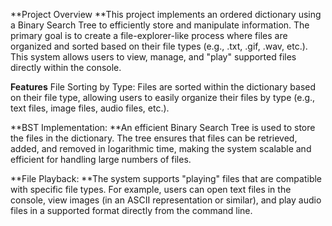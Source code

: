 **Project Overview
**This project implements an ordered dictionary using a Binary Search Tree to efficiently store and manipulate information. The primary goal is to create a file-explorer-like process where files are organized and sorted based on their file types (e.g., .txt, .gif, .wav, etc.). This system allows users to view, manage, and "play" supported files directly within the console.

**Features**
File Sorting by Type:
Files are sorted within the dictionary based on their file type, allowing users to easily organize their files by type (e.g., text files, image files, audio files, etc.).

**BST Implementation:
**An efficient Binary Search Tree is used to store the files in the dictionary. The tree ensures that files can be retrieved, added, and removed in logarithmic time, making the system scalable and efficient for handling large numbers of files.

**File Playback:
**The system supports "playing" files that are compatible with specific file types. For example, users can open text files in the console, view images (in an ASCII representation or similar), and play audio files in a supported format directly from the command line.

